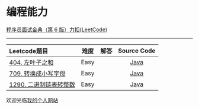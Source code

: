 # 编程能力

[程序员面试金典（第 6 版）力扣(LeetCode)](https://leetcode-cn.com/study-plan/programming-skills/?progress=7s4dkw7)

-------------------

|   Leetcode题目   |     难度     |          解答          |   Source Code   |
|    :-----        |    :----:    |         :----:         |      :----:     |
| [404. 左叶子之和](https://leetcode-cn.com/problems/sum-of-left-leaves/) | Easy | []()  | [Java](./Interview_17_14_smallestKLcci.java) |
| [709. 转换成小写字母](https://leetcode-cn.com/problems/to-lower-case/) | Easy | []()  | [Java](./Interview_17_14_smallestKLcci.java) |
| [1290. 二进制链表转整数](https://leetcode-cn.com/problems/convert-binary-number-in-a-linked-list-to-integer/) | Easy | []()  | [Java](./Interview_17_14_smallestKLcci.java) |


欢迎光临[我的个人网站](http://www.longluo.me)
